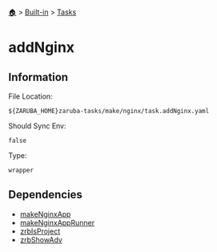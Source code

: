 <!--startTocHeader-->
[🏠](../../README.md) > [Built-in](../README.md) > [Tasks](README.md)
# addNginx
<!--endTocHeader-->


## Information

File Location:

    ${ZARUBA_HOME}zaruba-tasks/make/nginx/task.addNginx.yaml

Should Sync Env:

    false

Type:

    wrapper


## Dependencies

- [makeNginxApp](make-nginx-app.md)
- [makeNginxAppRunner](make-nginx-app-runner.md)
- [zrbIsProject](zrb-is-project.md)
- [zrbShowAdv](zrb-show-adv.md)



<!--startTocSubtopic-->
<!--endTocSubtopic-->